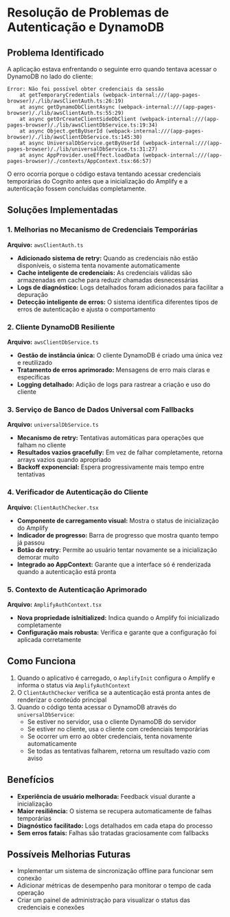 # Resolução de Problemas de Autenticação e DynamoDB

## Problema Identificado

A aplicação estava enfrentando o seguinte erro quando tentava acessar o DynamoDB no lado do cliente:

```
Error: Não foi possível obter credenciais da sessão
    at getTemporaryCredentials (webpack-internal:///(app-pages-browser)/./lib/awsClientAuth.ts:26:19)
    at async getDynamoDbClientAsync (webpack-internal:///(app-pages-browser)/./lib/awsClientAuth.ts:55:29)
    at async getOrCreateClientSideDbClient (webpack-internal:///(app-pages-browser)/./lib/awsClientDbService.ts:19:34)
    at async Object.getByUserId (webpack-internal:///(app-pages-browser)/./lib/awsClientDbService.ts:145:30)
    at async UniversalDbService.getByUserId (webpack-internal:///(app-pages-browser)/./lib/universalDbService.ts:31:27)
    at async AppProvider.useEffect.loadData (webpack-internal:///(app-pages-browser)/./contexts/AppContext.tsx:66:57)
```

O erro ocorria porque o código estava tentando acessar credenciais temporárias do Cognito antes que a inicialização do Amplify e a autenticação fossem concluídas completamente.

## Soluções Implementadas

### 1. Melhorias no Mecanismo de Credenciais Temporárias

**Arquivo:** `awsClientAuth.ts`

- **Adicionado sistema de retry:** Quando as credenciais não estão disponíveis, o sistema tenta novamente automaticamente
- **Cache inteligente de credenciais:** As credenciais válidas são armazenadas em cache para reduzir chamadas desnecessárias
- **Logs de diagnóstico:** Logs detalhados foram adicionados para facilitar a depuração
- **Detecção inteligente de erros:** O sistema identifica diferentes tipos de erros de autenticação e ajusta o comportamento

### 2. Cliente DynamoDB Resiliente

**Arquivo:** `awsClientDbService.ts`

- **Gestão de instância única:** O cliente DynamoDB é criado uma única vez e reutilizado
- **Tratamento de erros aprimorado:** Mensagens de erro mais claras e específicas
- **Logging detalhado:** Adição de logs para rastrear a criação e uso do cliente

### 3. Serviço de Banco de Dados Universal com Fallbacks

**Arquivo:** `universalDbService.ts`

- **Mecanismo de retry:** Tentativas automáticas para operações que falham no cliente
- **Resultados vazios gracefully:** Em vez de falhar completamente, retorna arrays vazios quando apropriado
- **Backoff exponencial:** Espera progressivamente mais tempo entre tentativas

### 4. Verificador de Autenticação do Cliente

**Arquivo:** `ClientAuthChecker.tsx`

- **Componente de carregamento visual:** Mostra o status de inicialização do Amplify
- **Indicador de progresso:** Barra de progresso que mostra quanto tempo já passou
- **Botão de retry:** Permite ao usuário tentar novamente se a inicialização demorar muito
- **Integrado ao AppContext:** Garante que a interface só é renderizada quando a autenticação está pronta

### 5. Contexto de Autenticação Aprimorado

**Arquivo:** `AmplifyAuthContext.tsx`

- **Nova propriedade isInitialized:** Indica quando o Amplify foi inicializado completamente
- **Configuração mais robusta:** Verifica e garante que a configuração foi aplicada corretamente

## Como Funciona

1. Quando o aplicativo é carregado, o `AmplifyInit` configura o Amplify e informa o status via `AmplifyAuthContext`
2. O `ClientAuthChecker` verifica se a autenticação está pronta antes de renderizar o conteúdo principal
3. Quando o código tenta acessar o DynamoDB através do `universalDbService`:
   - Se estiver no servidor, usa o cliente DynamoDB do servidor
   - Se estiver no cliente, usa o cliente com credenciais temporárias
   - Se ocorrer um erro ao obter credenciais, tenta novamente automaticamente
   - Se todas as tentativas falharem, retorna um resultado vazio com aviso

## Benefícios

- **Experiência de usuário melhorada:** Feedback visual durante a inicialização
- **Maior resiliência:** O sistema se recupera automaticamente de falhas temporárias
- **Diagnóstico facilitado:** Logs detalhados em cada etapa do processo
- **Sem erros fatais:** Falhas são tratadas graciosamente com fallbacks

## Possíveis Melhorias Futuras

- Implementar um sistema de sincronização offline para funcionar sem conexão
- Adicionar métricas de desempenho para monitorar o tempo de cada operação
- Criar um painel de administração para visualizar o status das credenciais e conexões
